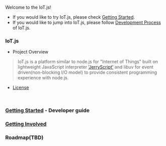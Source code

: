 Welcome to the IoT.js!

* If you would like to try IoT.js, please check [Getting Started](https://github.com/Samsung/IoT.js/wiki/Getting-Started). 
* If you would like to jump into IoT.js, please follow [Development Process](https://github.com/Samsung/IoT.js/wiki/Development-Process) of IoT.js.

### IoT.js
- Project Overview
> IoT.js is a platform similar to node.js for "Internet of Things" built on
> lightweight JavaScript interpreter ['JerryScript'](https://github.com/Samsung/jerryscript)
> and libuv for event driven(non-blocking I/O model) to provide consistent programming experience
> with node.js.

- [License](https://github.com/Samsung/iotjs/wiki/License)
<br>


### [Getting Started](https://github.com/Samsung/iotjs/wiki/Getting-Started) - Developer guide
### [Getting Involved](https://github.com/Samsung/iotjs/wiki/Getting-involved)
### Roadmap(TBD)